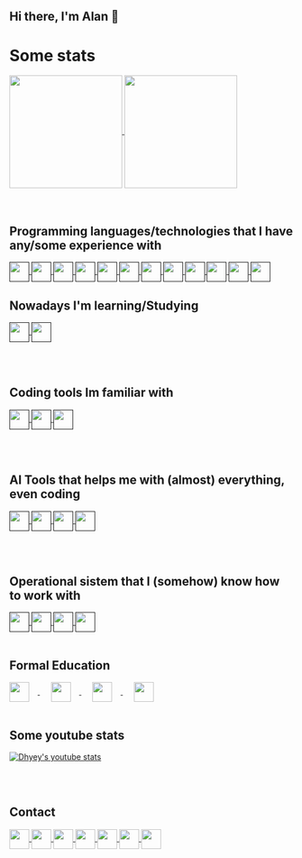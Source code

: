 ## Hi there, I'm Alan 👋<br>
<h1>Some stats </h1>
<a href="https://github.com/anuraghazra/github-readme-stats">
  <img align="center" src="https://github-readme-stats.vercel.app/api/top-langs/?username=alanliongar&layout=compact" height="200" />
</a>
<a href="https://github.com/anuraghazra/convoychat">
  <img align="center" src="https://github-readme-stats.vercel.app/api?username=alanliongar&theme=shadow_green&include_all_commits=true" height="200"  />
</a>
<br><br><br>
<h2>Programming languages/technologies that I have any/some experience with</h2>
<a href="">
<img align="center" src="https://github.com/user-attachments/assets/b1d590c6-748c-423e-95a8-9ccdd27b9d35" height="35" />
</a>
<a href="">
<img align="center" src="https://img.shields.io/badge/Microsoft_Excel-217346?style=for-the-badge&logo=microsoft-excel&logoColor=white" height="35" />
</a>
<a href="">
  <img align="center" src="https://img.shields.io/badge/c-%2300599C.svg?style=for-the-badge&logo=c&logoColor=white" height="35" />
</a>
<a href="">
  <img align="center" src="https://img.shields.io/badge/c++-%2300599C.svg?style=for-the-badge&logo=c%2B%2B&logoColor=white" height="35" />
</a>
<a href="">
  <img align="center" src="https://img.shields.io/badge/HTML-239120?style=for-the-badge&logo=html5&logoColor=White" height="35" />
</a>
<a href=""
  ><img align="center" src="https://img.shields.io/badge/css3-%231572B6.svg?style=for-the-badge&logo=css3&logoColor=white" height="35" />
</a>
<a href="">
<img align="center" src="https://img.shields.io/badge/java-%23ED8B00.svg?style=for-the-badge&logo=openjdk&logoColor=white" height="35" />
</a>
<a href="">
<img align="center" src="https://img.shields.io/badge/javascript-%23323330.svg?style=for-the-badge&logo=javascript&logoColor=%23F7DF1E" height="35" />
</a>
<a href="">

<img align="center" src="https://img.shields.io/badge/python-3670A0?style=for-the-badge&logo=python&logoColor=ffdd54" height="35" />
</a>
<a href="">
<img align="center" src="https://img.shields.io/badge/sqlite-%2307405e.svg?style=for-the-badge&logo=sqlite&logoColor=white" height="35" />
</a>
<a href="">
<img align="center" src="https://img.shields.io/badge/Android-3DDC84?style=for-the-badge&logo=android&logoColor=white" height="35" />
</a>
<a href="">
<img align="center" src="https://img.shields.io/badge/kotlin-%237F52FF.svg?style=for-the-badge&logo=kotlin&logoColor=white" height="35" />
</a>

<h2>Nowadays I'm learning/Studying</h2>
<a href="">
<img align="center" src="https://img.shields.io/badge/Android-3DDC84?style=for-the-badge&logo=android&logoColor=white" height="35" />
</a>
<a href="">
<img align="center" src="https://img.shields.io/badge/kotlin-%237F52FF.svg?style=for-the-badge&logo=kotlin&logoColor=white" height="35" />
</a>

<br><br>
<h2>Coding tools Im familiar with</h2>
<a href="">
<img align="center" src="https://github.com/user-attachments/assets/d7313599-ad75-4cc0-8fb7-fc4a03106762" height="35" />
</a>
<a href="">
<img align="center" src="https://img.shields.io/badge/android%20studio-346ac1?style=for-the-badge&logo=android%20studio&logoColor=white" height="35" />
</a>
<a href="">
<img align="center" src="https://img.shields.io/badge/sublime_text-%23575757.svg?style=for-the-badge&logo=sublime-text&logoColor=important" height="35" />
</a>

<br><br>
<h2>AI Tools that helps me with (almost) everything, even coding</h2>
<a href="">
<img align="center" src="https://img.shields.io/badge/ChatGPT-74aa9c?style=for-the-badge&logo=openai&logoColor=white" height="35" />
</a>
<a href="">
<img align="center" src="https://img.shields.io/badge/Google%20Gemini-8E75B2?style=for-the-badge&logo=googlegemini&logoColor=White" height="35" />
</a>
<a href="">
<img align="center" src="https://github.com/user-attachments/assets/44b5ecd9-13e8-4227-9a81-f32f54d62cd7" height="35" />
</a>
<a href="">
<img align="center" src="https://github.com/user-attachments/assets/18eb6579-e607-452d-9658-9346b71a8146" height="35" />
</a>


<br><br>
<h2>Operational sistem that I (somehow) know how to work with</h2>
<a href="">
<img align="center" src="https://img.shields.io/badge/Linux-FCC624?style=for-the-badge&logo=linux&logoColor=black" height="35" />
</a>
<a href="">
<img align="center" src="https://img.shields.io/badge/Linux%20Mint-87CF3E?style=for-the-badge&logo=Linux%20Mint&logoColor=white" height="35" />
</a>
<a href="">
<img align="center" src="https://img.shields.io/badge/Ubuntu-E95420?style=for-the-badge&logo=ubuntu&logoColor=white" height="35" />
</a>
<a href="">
<img align="center" src="https://img.shields.io/badge/Windows-0078D6?style=for-the-badge&logo=windows&logoColor=white" height="35" />
</a>
<br><br>
<h2>Formal Education</h2>
<a href="https://www5.usp.br/#english">
  <img align="center" src="https://github.com/user-attachments/assets/5356dd8d-9adc-4950-9c64-e0e435d363ba" height="35" style="margin-right: 15px;" /> 
</a>
&nbsp;&nbsp;&nbsp;&nbsp;
<a href="https://www.ime.usp.br/en/institute/">
  <img align="center" src="https://github.com/user-attachments/assets/5843c109-1578-4695-8a03-290a0ca1a1b1" height="35" style="margin-right: 15px;" />
</a>
&nbsp;&nbsp;&nbsp;&nbsp;
<a href="https://www.fea.usp.br/en">
  <img align="center" src="https://github.com/user-attachments/assets/2f096702-db08-4390-8b77-32fc328a3639" height="35" style="margin-right: 15px;" />
</a>
&nbsp;&nbsp;&nbsp;&nbsp;
<a href="https://comunidadedevspace.com">
  <img align="center" src="https://github.com/user-attachments/assets/2b88bbe5-d7bd-43ae-b739-55f8c6b7add7" height="35" />
</a>
<br><br>
<h2>Some youtube stats</h2>

[![Dhyey's youtube stats](https://youtube-stats-card.vercel.app/api?channelid=UCqTw0LLfB3XV7x7b8ciU6og)](https://www.youtube.com/channel/UCqTw0LLfB3XV7x7b8ciU6og)

<br><br>
<h2>Contact</h2>
<a href="https://discord.com/users/gar233/">
<img align="center" src="https://img.shields.io/badge/Discord-%235865F2.svg?style=for-the-badge&logo=discord&logoColor=white" height="35" />
</a>
<a href="https://www.facebook.com/alanlion.gar.3/">
<img align="center" src="https://img.shields.io/badge/Facebook-%231877F2.svg?style=for-the-badge&logo=Facebook&logoColor=white" height="35" />
</a>
<a href="mailto:alan.lucindo.gomes@alumni.usp.br">
<img align="center" src="https://img.shields.io/badge/Gmail-D14836?style=for-the-badge&logo=gmail&logoColor=white" height="35" />
</a>
<a href="https://www.linkedin.com/in/alan-gomes-a847602b9/?lipi=urn%3Ali%3Apage%3Ad_flagship3_notifications%3B9OsWB7vFTPSSB5lyKOZP4A%3D%3D">
<img align="center" src="https://img.shields.io/badge/linkedin-%230077B5.svg?style=for-the-badge&logo=linkedin&logoColor=white" height="35" />
</a>
<a href="https://api.whatsapp.com/send?phone=5511975806385">
<img align="center" src="https://img.shields.io/badge/WhatsApp-25D366?style=for-the-badge&logo=whatsapp&logoColor=white" height="35" />
</a>
<a href="https://www.instagram.com/alanliongarr/">
<img align="center" src="https://img.shields.io/badge/Instagram-E4405F?style=for-the-badge&logo=instagram&logoColor=white" height="35" />
</a>
<a href="https://t.me/+5511975806385">
<img align="center" src="https://img.shields.io/badge/Telegram-2CA5E0?style=for-the-badge&logo=telegram&logoColor=white" height="35" />
</a>
